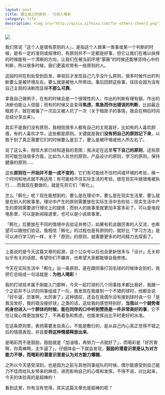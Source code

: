 ```yaml
---
layout: post 
title: 建立自己的原则 - 为他人喝彩
category: life
description: <img src="http://qiniu.zifeixu.com/for-others-cheer2.png"> <br> 其实不是我们没有原则，我相信很多人都有自己的主观喜好，比如有的人喜欢颜值，有的人喜欢才华，这些都是原则。关键就是我们没有把自己的原则记下来，以致于到了真正需要它们的时候要么是忘了，要么是被环境或他人所左右了。
--- 
```

![](http://qiniu.zifeixu.com/for-others-cheer2.png)

我们常说「这个人是很有原则的人」，是指这个人做某一类事或某一个判断的时候，是有一定的准则或规律的，有原则并不一定都是好事，但它让我们在难以抉择的时候能有一个清晰的方向，让我们在被当前环境“蒙蔽”的时候还能够坚持心中的判断，所以很多时候，我们更喜欢带有一些原则的人。
  

这段时间在别处受到启发，审视后才发现自己几乎没什么原则，很多时候作出的判断要么是被环境左右，要么就是被他人所带动。事后回顾这些事，往往会因为没有自己主观的决断而显得**不那么可靠**。
  

拿我自己做例子，在有的时候会是一个很理性的人，作出的判断有理有据，作出的决断也能让人信服；但有的时候又会变得**焦虑、焦急而作出错误的判断**，比如最近租房子，就在被骗了一次后又被人坑了一次（关于租房子的事情，我会在稍后时间总结分享出来）。
  

其实不是我们没有原则，我相信很多人都有自己的主观喜好，比如有的人喜欢颜值，有的人喜欢才华，这些都是原则。关键就是我们**没有把自己的原则记下来**，以致于到了真正需要它们的时候要么是忘了，要么是被环境或他人所左右了。  

  

说了这么多，相信大家已经知道我的意图：我决定在这里**写下自己的原则**，这些原则可能包括很多方面，比如为人处世的原则，产品设计的原则，学习的原则，保持健康的原则……  

  

这些**原则在一开始并不是一成不变的**，它们有可能经不住时间或环境的考验，换一个时间和地点就不再适用；有可能经不住实际生活的考验，放在现实中就很难被执行……而我现在要做的，就是先将它们「孵化」。
  

怎么「孵化」呢？现在能想到的，要么是在理论中，要么是在现实生活里，要么就是在别人的故事里。理论中产生的原则需要放在实际生活中去检验；现实生活中产生的原则需要进行理论上的提炼；而别人的故事里就更加丰富多彩了，可以是电视电影里，可以是新闻报道里，也可以是小说故事里。
  

「孵化」后要放在不同的情境中去验证并修订，如果有机会跟厉害的人交流，也希望可以跟他们验证。我相信「孵化」的过程也是有原则的，就好比「学习方法」是可以进行学习的一样，关于「原则」的原则，就需要更多的时间精力去探索了。
  

---
  

上面说的是今天这篇文章的起源，这个公众号以后也会更新很多与「设计」无关却似乎有关的话题，希望你们不嫌弃，也希望大家都能够自我修炼。
  

今天在实际生活中「孵化」出一条原则，是在跟同事打羽毛球的时候体会到的，我把它总结成一句话就是：**为他人喝彩**！
  

我的打球技术属于刚能入门那种，今天一起打球的几个同事技术都比我好，我跟一个之前并不认识的同事组成了一队，我发现在我接到一个不错的球时，他都会说「好牛逼，厉害啊，太厉害了」这种感叹，还会在我偶尔没有接到球时说一句「是我没发好，我的错没接好球」之类的话，这给我的感觉特别好，**当我以一个弱势者的身份进入一个群体的时候，能在同伴的口中听到赞扬是一件非常美好的事**，它不仅让我心情更加放松了，不再着急和焦虑，也能发挥出比平时更好的水准。
  

在这条原则里，表扬需要发自真心，不能是敷衍的，是从自己内心真正觉得不错之后的情感表现，并且要**将这种情感释放出来**。
  

是喝彩而不是鼓励，鼓励就是「加油哦，再努力一点就好了」，而喝彩是「好厉害啊，你真棒啊，太牛逼了」，仔细体会一下就会发现，**鼓励的潜意识里是认为对方能力不够，而喝彩的潜意识里是认为对方能力爆棚**。
  

之所以今天感受深刻，也是因为之前与其他同事组队的时候，偶尔能感受到自己能力不佳而给队友带来的麻烦，进而影响自己的心情和发挥。不得不说，对比起来，今天的体验真的是超棒的！
  

看到这里，你有没有觉得，其实这篇文章也是超棒的呢？

